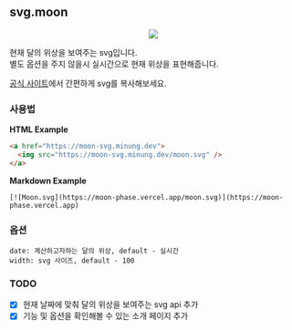 ## svg.moon

<p align="center">
   <a href="https://moon-svg.minung.dev">
      <img src="https://moon-svg.minung.dev/moon.svg" />
   </a>
</p>

현재 달의 위상을 보여주는 svg입니다.  
별도 옵션을 주지 않을시 실시간으로 현재 위상을 표현해줍니다.

[공식 사이트](https://moon-svg.minung.dev/)에서 간편하게 svg를 복사해보세요.

### 사용법

**HTML Example**

```html
<a href="https://moon-svg.minung.dev">
  <img src="https://moon-svg.minung.dev/moon.svg" />
</a>
```

**Markdown Example**

```
[![Moon.svg](https://moon-phase.vercel.app/moon.svg)](https://moon-phase.vercel.app)
```

### 옵션

```
date: 계산하고자하는 달의 위상, default - 실시간
width: svg 사이즈, default - 100
```

### TODO

- [x] 현재 날짜에 맞춰 달의 위상을 보여주는 svg api 추가
- [x] 기능 및 옵션을 확인해볼 수 있는 소개 페이지 추가
